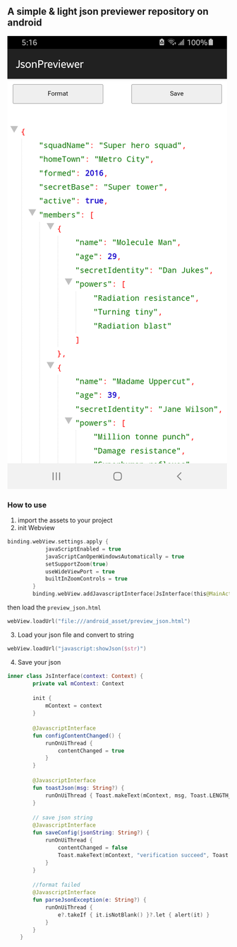 ## A simple & light json previewer repository on android
![](https://github.com/dazhaoDai/JsonPreviewer/blob/main/images/img.png)
### How to use
1. import the assets to your project
2. init Webview
``` kotlin
binding.webView.settings.apply {
            javaScriptEnabled = true
            javaScriptCanOpenWindowsAutomatically = true
            setSupportZoom(true)
            useWideViewPort = true
            builtInZoomControls = true
        }
        binding.webView.addJavascriptInterface(JsInterface(this@MainActivity), "json_parse")
```
then load the `preview_json.html`
``` kotlin
webView.loadUrl("file:///android_asset/preview_json.html")
``` 
3. Load your json file and convert to string
``` kotlin
webView.loadUrl("javascript:showJson($str)")
```

4. Save your json
``` kotlin
inner class JsInterface(context: Context) {
        private val mContext: Context

        init {
            mContext = context
        }

        @JavascriptInterface
        fun configContentChanged() {
            runOnUiThread {
                contentChanged = true
            }
        }

        @JavascriptInterface
        fun toastJson(msg: String?) {
            runOnUiThread { Toast.makeText(mContext, msg, Toast.LENGTH_SHORT).show() }
        }

        // save json string
        @JavascriptInterface
        fun saveConfig(jsonString: String?) {
            runOnUiThread {
                contentChanged = false
                Toast.makeText(mContext, "verification succeed", Toast.LENGTH_SHORT).show()
            }
        }
        
        //format failed
        @JavascriptInterface
        fun parseJsonException(e: String?) {
            runOnUiThread {
                e?.takeIf { it.isNotBlank() }?.let { alert(it) }
            }
        }
    }

```
